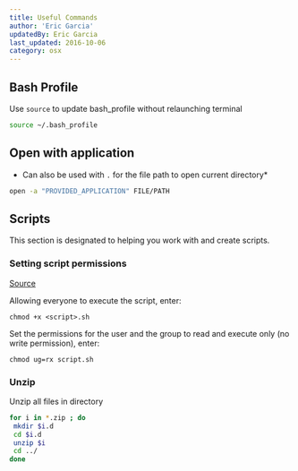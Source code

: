 ```yaml
---
title: Useful Commands
author: 'Eric Garcia'
updatedBy: Eric Garcia
last_updated: 2016-10-06
category: osx
---
```


## Bash Profile

Use `source` to update bash_profile without relaunching terminal

```bash
source ~/.bash_profile
```

## Open with application

- Can also be used with `.` for the file path to open current directory\*

```bash
open -a "PROVIDED_APPLICATION" FILE/PATH
```

## Scripts

This section is designated to helping you work with and create scripts.

### Setting script permissions

<a href="https://bash.cyberciti.biz/guide/Setting_up_permissions_on_a_script" target="blank">Source</a>

Allowing everyone to execute the script, enter:

`chmod +x <script>.sh`

Set the permissions for the user and the group to read and execute only (no write permission), enter:

`chmod ug=rx script.sh`

### Unzip

Unzip all files in directory

```bash
for i in *.zip ; do
 mkdir $i.d
 cd $i.d
 unzip $i
 cd ../
done
```
